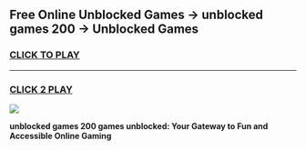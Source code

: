 
## Free Online Unblocked Games → unblocked games 200 → Unblocked Games
<h3>
<a href="https://premium.freeplayer.one?title=unblocked_games_200&ref=21F">CLICK TO PLAY</a></h3>
<hr>

<h3>
<a href="https://premium.freeplayer.one?title=unblocked_games_200&ref=21F">CLICK 2 PLAY</a>
  
</h3>

<a href="https://premium.freeplayer.one?title=unblocked_games_200&ref=21F/"><img src="https://clearcache.store/games.png"></a>


**unblocked games 200 games unblocked: Your Gateway to Fun and Accessible Online Gaming**
